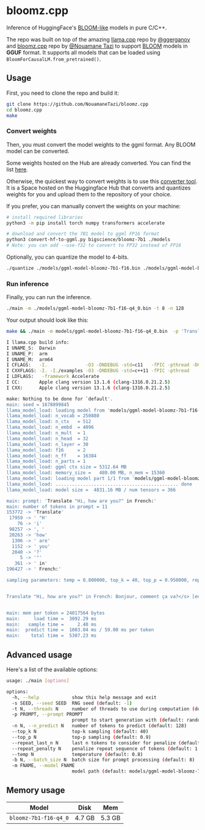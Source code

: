 # bloomz.cpp

Inference of HuggingFace's [BLOOM-like](https://huggingface.co/docs/transformers/model_doc/bloom) models in pure C/C++.

The repo was built on top of the amazing [llama.cpp](https://github.com/ggerganov/llama.cpp) repo by [@ggerganov](https://github.com/ggerganov) and [bloomz.cpp](https://github.com/NouamaneTazi/bloomz.cpp/tree/main) repo by [@Nouamane Tazi](https://github.com/NouamaneTazi) to support [BLOOM](https://huggingface.co/docs/transformers/model_doc/bloom) models in **GGUF** format. It supports all models that can be loaded using `BloomForCausalLM.from_pretrained()`.

## Usage

First, you need to clone the repo and build it:

```bash
git clone https://github.com/NouamaneTazi/bloomz.cpp
cd bloomz.cpp
make
```

### Convert weights

Then, you must convert the model weights to the ggml format. Any BLOOM model can be converted.

Some weights hosted on the Hub are already converted. You can find the list [here](https://huggingface.co/models?other=bloom&other=ggml).

Otherwise, the quickest way to convert weights is to use this [converter tool](https://huggingface.co/spaces/Wauplin/bloomz.cpp-converter).
It is a Space hosted on the Huggingface Hub that converts and quantizes weights for you and upload them to the repository of your choice.

If you prefer, you can manually convert the weights on your machine:

```bash
# install required libraries
python3 -m pip install torch numpy transformers accelerate

# download and convert the 7B1 model to ggml FP16 format
python3 convert-hf-to-ggml.py bigscience/bloomz-7b1 ./models 
# Note: you can add --use-f32 to convert to FP32 instead of FP16
```

Optionally, you can quantize the model to 4-bits.

```bash
./quantize ./models/ggml-model-bloomz-7b1-f16.bin ./models/ggml-model-bloomz-7b1-f16-q4_0.bin 2
```

### Run inference

Finally, you can run the inference.

```bash
./main -m ./models/ggml-model-bloomz-7b1-f16-q4_0.bin -t 8 -n 128
```

Your output should look like this:

```bash
make && ./main -m models/ggml-model-bloomz-7b1-f16-q4_0.bin  -p 'Translate "Hi, how are you?" in French:' -t 8 -n 256

I llama.cpp build info: 
I UNAME_S:  Darwin
I UNAME_P:  arm
I UNAME_M:  arm64
I CFLAGS:   -I.              -O3 -DNDEBUG -std=c11   -fPIC -pthread -DGGML_USE_ACCELERATE
I CXXFLAGS: -I. -I./examples -O3 -DNDEBUG -std=c++11 -fPIC -pthread
I LDFLAGS:   -framework Accelerate
I CC:       Apple clang version 13.1.6 (clang-1316.0.21.2.5)
I CXX:      Apple clang version 13.1.6 (clang-1316.0.21.2.5)

make: Nothing to be done for `default'.
main: seed = 1678899845
llama_model_load: loading model from 'models/ggml-model-bloomz-7b1-f16-q4_0.bin' - please wait ...
llama_model_load: n_vocab = 250880
llama_model_load: n_ctx   = 512
llama_model_load: n_embd  = 4096
llama_model_load: n_mult  = 1
llama_model_load: n_head  = 32
llama_model_load: n_layer = 30
llama_model_load: f16     = 2
llama_model_load: n_ff    = 16384
llama_model_load: n_parts = 1
llama_model_load: ggml ctx size = 5312.64 MB
llama_model_load: memory_size =   480.00 MB, n_mem = 15360
llama_model_load: loading model part 1/1 from 'models/ggml-model-bloomz-7b1-f16-q4_0.bin'
llama_model_load: ............................................. done
llama_model_load: model size =  4831.16 MB / num tensors = 366

main: prompt: 'Translate "Hi, how are you?" in French:'
main: number of tokens in prompt = 11
153772 -> 'Translate'
 17959 -> ' "H'
    76 -> 'i'
 98257 -> ', '
 20263 -> 'how'
  1306 -> ' are'
  1152 -> ' you'
  2040 -> '?'
     5 -> '"'
   361 -> ' in'
196427 -> ' French:'

sampling parameters: temp = 0.800000, top_k = 40, top_p = 0.950000, repeat_last_n = 64, repeat_penalty = 1.300000


Translate "Hi, how are you?" in French: Bonjour, comment ça va?</s> [end of text]


main: mem per token = 24017564 bytes
main:     load time =  3092.29 ms
main:   sample time =     2.40 ms
main:  predict time =  1003.04 ms / 59.00 ms per token
main:    total time =  5307.23 ms
```

## Advanced usage

Here's a list of the available options:

```bash
usage: ./main [options]

options:
  -h, --help            show this help message and exit
  -s SEED, --seed SEED  RNG seed (default: -1)
  -t N, --threads N     number of threads to use during computation (default: 4)
  -p PROMPT, --prompt PROMPT
                        prompt to start generation with (default: random)
  -n N, --n_predict N   number of tokens to predict (default: 128)
  --top_k N             top-k sampling (default: 40)
  --top_p N             top-p sampling (default: 0.9)
  --repeat_last_n N     last n tokens to consider for penalize (default: 64)
  --repeat_penalty N    penalize repeat sequence of tokens (default: 1.3)
  --temp N              temperature (default: 0.8)
  -b N, --batch_size N  batch size for prompt processing (default: 8)
  -m FNAME, --model FNAME
                        model path (default: models/ggml-model-bloomz-7b1-f16-q4_0.bin)
```

## Memory usage

| Model | Disk | Mem |
| --- | --- | --- |
| `bloomz-7b1-f16-q4_0` | 4.7 GB | 5.3 GB |